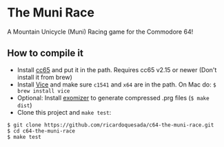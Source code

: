 # The Muni Race

A Mountain Unicycle (Muni) Racing game for the Commodore 64!

## How to compile it

- Install [cc65](http://cc65.github.io/cc65/) and put it in the path. Requires cc65 v2.15 or newer (Don't install it from brew)
- Install [Vice](http://vice-emu.sourceforge.net/) and make sure `c1541` and `x64` are in the path. On Mac do: `$ brew install vice`
- Optional: Install [exomizer](http://hem.bredband.net/magli143/exo/) to generate compressed .prg files (`$ make dist`)
- Clone this project and `make test`:

```
$ git clone https://github.com/ricardoquesada/c64-the-muni-race.git
$ cd c64-the-muni-race
$ make test
```
